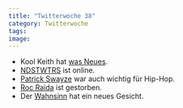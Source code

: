 ```yaml
---
title: "Twitterwoche 38"
category: Twitterwoche
tags: 
image: 
---
```


* Kool Keith hat [was Neues](http://www.mzee.com/newscenter/show.php?artikel=100096716).
* [NDSTWTRS](http://www.ndstwtrst.net/) ist online.
* [Patrick Swayze](http://www.theawl.com/2009/09/patrick-swayze-hip-hop-icon) war auch wichtig für Hip-Hop.
* [Roc Raida](http://www.youtube.com/watch?v=ZbVKKJvJltY) ist gestorben.
* Der [Wahnsinn](http://www.youtube.com/watch?v=UMxPpVwI-UQ&feature=player_embedded#t=198) hat ein neues Gesicht.

  
